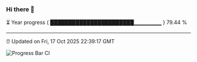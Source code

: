 ### Hi there 👋

⏳ Year progress { ███████████████████████▁▁▁▁▁▁▁ } 79.44 %

---

⏰ Updated on Fri, 17 Oct 2025 22:39:17 GMT

![Progress Bar CI](https://github.com/IshwaranRudhara/GIT-ACTION/workflows/Progress%20Bar%20CI/badge.svg)
